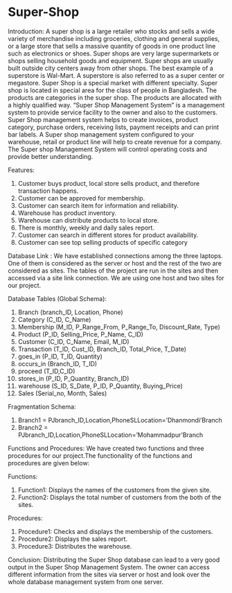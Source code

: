 # Super-Shop

Introduction: 
A super shop is a large retailer who stocks and sells a wide variety of merchandise including groceries, clothing and general supplies, or a large store that sells a massive quantity of goods in one product line such as electronics or shoes. Super shops are very large supermarkets or shops selling household goods and equipment. Super shops are usually built outside city centers away from other shops. 
The best example of a superstore is Wal-Mart. A superstore is also referred to as a super center or megastore. Super Shop is a special market with different specialty. Super shop is located in special area for the class of people in Bangladesh. The products are categories in the super shop. The products are allocated with a highly qualified way.
“Super Shop Management System” is a management system to provide service facility to the owner and also to the customers. Super Shop management system helps to create invoices, product category, purchase orders, receiving lists, payment receipts and can print bar labels. A Super shop management system configured to your warehouse, retail or product line will help to create revenue for a company. The Super shop Management System will control operating costs and provide better understanding.

Features: 
1.	Customer buys product, local store sells product, and therefore transaction happens.
2.	Customer can be approved for membership.
3.	Customer can search item for information and reliability.
4.	Warehouse has product inventory.
5.	Warehouse can distribute products to local store.
6.	There is monthly, weekly and daily sales report.
7.	Customer can search in different stores for product availability.
8.	Customer can see top selling products of specific category


Database Link :
We have established connections among the three laptops. One of them is considered as the server or host and the rest of the two are considered as sites. The tables of the project are run in the sites and then accessed via a site link connection. We are using one host and two sites for our project. 


Database Tables (Global Schema):
1.	Branch (branch_ID, Location, Phone)
2.	Category (C_ID, C_Name)
3.	Membership (M_ID, P_Range_From, P_Range_To, Discount_Rate, Type)
4.	Product (P_ID, Selling_Price, P_Name, C_ID)
5.	Customer (C_ID, C_Name, Email, M_ID)
6.	Transaction (T_ID, Cust_ID, Branch_ID, Total_Price, T_Date)
7.	goes_in (P_ID, T_ID, Quantity)
8.	occurs_in (Branch_ID, T_ID)
9.	proceed (T_ID,C_ID)
10.	stores_in (P_ID, P_Quantity, Branch_ID)
11.	warehouse (S_ID, S_Date, P_ID, P_Quantity, Buying_Price)
12.	Sales (Serial_no, Month, Sales)

Fragmentation Schema:
1.	Branch1 = PJbranch_ID,Location,PhoneSLLocation=’Dhanmondi’Branch
2.	Branch2 = PJbranch_ID,Location,PhoneSLLocation=’Mohammadpur’Branch
  
Functions and Procedures: 
We have created two functions and three procedures for our project.The functionality  of the functions and procedures are given below: 
 
Functions:
1. Function1: Displays the names of the customers from the given site.
2. Function2: Displays the total number of customers from the both of the sites.

Procedures:
1. Procedure1: Checks and displays the membership of the customers.
2. Procedure2: Displays the sales report.
3. Procedure3: Distributes the warehouse.

Conclusion:
Distributing the Super Shop database can lead to a very good output in the Super Shop Management System. The owner can access different information from the sites via server or host and look over the whole database management system from one server.
